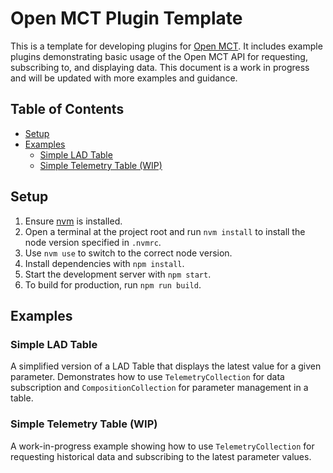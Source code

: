 # Open MCT Plugin Template

This is a template for developing plugins for [Open MCT](https://github.com/nasa/openmct). It includes example plugins demonstrating basic usage of the Open MCT API for requesting, subscribing to, and displaying data. This document is a work in progress and will be updated with more examples and guidance.

## Table of Contents

- [Setup](#setup)
- [Examples](#examples)
  - [Simple LAD Table](#simple-lad-table)
  - [Simple Telemetry Table (WIP)](#simple-telemetry-table-wip)

## Setup

1. Ensure [nvm](https://github.com/nvm-sh/nvm#installing-and-updating) is installed.
2. Open a terminal at the project root and run `nvm install` to install the node version specified in `.nvmrc`.
3. Use `nvm use` to switch to the correct node version.
4. Install dependencies with `npm install`.
5. Start the development server with `npm start`.
6. To build for production, run `npm run build`.

## Examples

### Simple LAD Table

A simplified version of a LAD Table that displays the latest value for a given parameter. Demonstrates how to use `TelemetryCollection` for data subscription and `CompositionCollection` for parameter management in a table.

### Simple Telemetry Table (WIP)

A work-in-progress example showing how to use `TelemetryCollection` for requesting historical data and subscribing to the latest parameter values.

